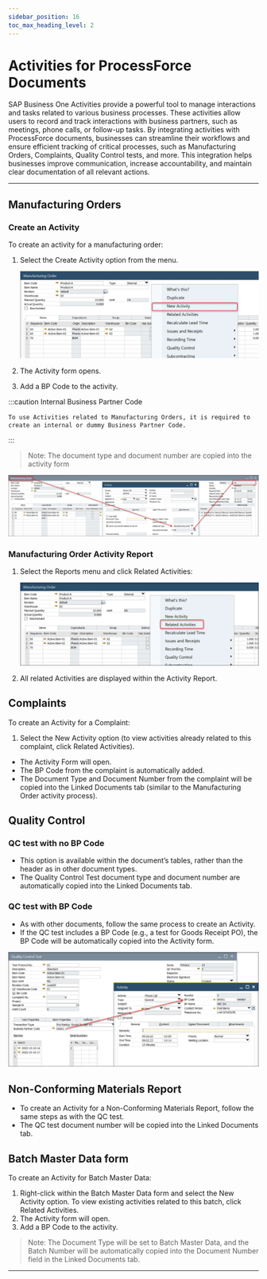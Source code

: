 ```yaml
---
sidebar_position: 16
toc_max_heading_level: 2
---
```


# Activities for ProcessForce Documents

SAP Business One Activities provide a powerful tool to manage interactions and tasks related to various business processes. These activities allow users to record and track interactions with business partners, such as meetings, phone calls, or follow-up tasks. By integrating activities with ProcessForce documents, businesses can streamline their workflows and ensure efficient tracking of critical processes, such as Manufacturing Orders, Complaints, Quality Control tests, and more. This integration helps businesses improve communication, increase accountability, and maintain clear documentation of all relevant actions.

---

## Manufacturing Orders

### Create an Activity

To create an activity for a manufacturing order:

1. Select the Create Activity option from the menu.

    ![Activities](./media/activities-for-processforce-documents/manufacturing-order-new-activity.webp)

2. The Activity form opens.

3. Add a BP Code to the activity.

:::caution
    Internal Business Partner Code

    To use Activities related to Manufacturing Orders, it is required to create an internal or dummy Business Partner Code.
:::

>Note: The document type and document number are copied into the activity form

![Activity Document Number](./media/activities-for-processforce-documents/activity-document-number.webp)

### Manufacturing Order Activity Report

1. Select the Reports menu and click Related Activities:

    ![Related Activities](./media/activities-for-processforce-documents/manufacturing-order-related-activities.webp)

2. All related Activities are displayed within the Activity Report.

## Complaints

To create an Activity for a Complaint:

1. Select the New Activity option (to view activities already related to this complaint, click Related Activities).

- The Activity Form will open.
- The BP Code from the complaint is automatically added.
- The Document Type and Document Number from the complaint will be copied into the Linked Documents tab (similar to the Manufacturing Order activity process).

## Quality Control

### QC test with no BP Code

- This option is available within the document’s tables, rather than the header as in other document types.
- The Quality Control Test document type and document number are automatically copied into the Linked Documents tab.

### QC test with BP Code

- As with other documents, follow the same process to create an Activity.
- If the QC test includes a BP Code (e.g., a test for Goods Receipt PO), the BP Code will be automatically copied into the Activity form.

![Quality Control Business Partner](./media/activities-for-processforce-documents/quality-control-business-partner.webp)

## Non-Conforming Materials Report

- To create an Activity for a Non-Conforming Materials Report, follow the same steps as with the QC test.
- The QC test document number will be copied into the Linked Documents tab.

## Batch Master Data form

To create an Activity for Batch Master Data:

1. Right-click within the Batch Master Data form and select the New Activity option. To view existing activities related to this batch, click Related Activities.
2. The Activity form will open.
3. Add a BP Code to the activity.

>Note: The Document Type will be set to Batch Master Data, and the Batch Number will be automatically copied into the Document Number field in the Linked Documents tab.

---
